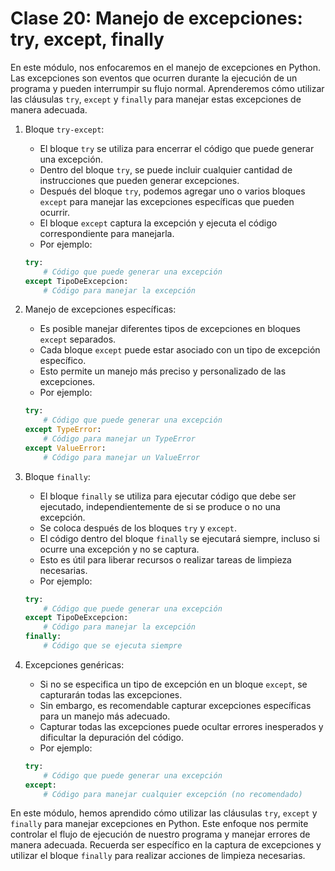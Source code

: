 # Clase 20: Manejo de excepciones: try, except, finally

En este módulo, nos enfocaremos en el manejo de excepciones en Python. Las excepciones son eventos que ocurren durante la ejecución de un programa y pueden interrumpir su flujo normal. Aprenderemos cómo utilizar las cláusulas `try`, `except` y `finally` para manejar estas excepciones de manera adecuada.

1. Bloque `try-except`:

   - El bloque `try` se utiliza para encerrar el código que puede generar una excepción.
   - Dentro del bloque `try`, se puede incluir cualquier cantidad de instrucciones que pueden generar excepciones.
   - Después del bloque `try`, podemos agregar uno o varios bloques `except` para manejar las excepciones específicas que pueden ocurrir.
   - El bloque `except` captura la excepción y ejecuta el código correspondiente para manejarla.
   - Por ejemplo:

   ```python
   try:
       # Código que puede generar una excepción
   except TipoDeExcepcion:
       # Código para manejar la excepción
   ```

2. Manejo de excepciones específicas:

   - Es posible manejar diferentes tipos de excepciones en bloques `except` separados.
   - Cada bloque `except` puede estar asociado con un tipo de excepción específico.
   - Esto permite un manejo más preciso y personalizado de las excepciones.
   - Por ejemplo:

   ```python
   try:
       # Código que puede generar una excepción
   except TypeError:
       # Código para manejar un TypeError
   except ValueError:
       # Código para manejar un ValueError
   ```

3. Bloque `finally`:

   - El bloque `finally` se utiliza para ejecutar código que debe ser ejecutado, independientemente de si se produce o no una excepción.
   - Se coloca después de los bloques `try` y `except`.
   - El código dentro del bloque `finally` se ejecutará siempre, incluso si ocurre una excepción y no se captura.
   - Esto es útil para liberar recursos o realizar tareas de limpieza necesarias.
   - Por ejemplo:

   ```python
   try:
       # Código que puede generar una excepción
   except TipoDeExcepcion:
       # Código para manejar la excepción
   finally:
       # Código que se ejecuta siempre
   ```

4. Excepciones genéricas:

   - Si no se especifica un tipo de excepción en un bloque `except`, se capturarán todas las excepciones.
   - Sin embargo, es recomendable capturar excepciones específicas para un manejo más adecuado.
   - Capturar todas las excepciones puede ocultar errores inesperados y dificultar la depuración del código.
   - Por ejemplo:

   ```python
   try:
       # Código que puede generar una excepción
   except:
       # Código para manejar cualquier excepción (no recomendado)
   ```

En este módulo, hemos aprendido cómo utilizar las cláusulas `try`, `except` y `finally` para manejar excepciones en Python. Este enfoque nos permite controlar el flujo de ejecución de nuestro programa y manejar errores de manera adecuada. Recuerda ser específico en la captura de excepciones y utilizar el bloque `finally` para realizar acciones de limpieza necesarias.
